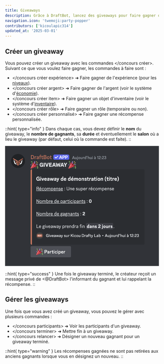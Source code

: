 ```yaml
---
title: Giveaways
description: Grâce à DraftBot, lancez des giveaways pour faire gagner de superbes récompenses à vos membres !
navigation.icon: 'twemoji:party-popper'
contributors: ['kicoulapic314']
updated_at: '2025-03-01'
---
```


## Créer un giveaway

Vous pouvez créer un giveaway avec les commandes \</concours créer>. Suivant ce que vous voulez faire gagner, les commandes à faire sont :

- \</concours créer expérience> ➜ Faire gagner de l'expérience (pour les [niveaux](/docs/modules/niveaux)).
- \</concours créer argent> ➜ Faire gagner de l'argent (voir le système d'[économie](/docs/modules/economie)).
- \</concours créer item> ➜ Faire gagner un objet d'inventaire (voir le système d'[inventaire](/docs/modules/inventaire)).
- \</concours créer rôle> ➜ Faire gagner un rôle (temporaire ou non).
- \</concours créer personnalisé> ➜ Faire gagner une récompense personnalisée.

::hint{ type="info" }
  Dans chaque cas, vous devez définir le **nom** du giveaway, le **nombre de gagnants**, sa **durée** et éventuellement le **salon** où a lieu le giveaway (par défaut, celui où la commande est faite).
::

![Aperçu d'un giveaway pour une récompense personnalisée.](../assets/giveaways/apercu_giveaway.png)

::hint{ type="success" }
  Une fois le giveaway terminé, le créateur reçoit un message privé de <@DraftBot> l'informant du gagnant et lui rappelant la récompense.
::

## Gérer les giveaways

Une fois que vous avez créé un giveaway, vous pouvez le gérer avec plusieurs commandes :

- \</concours participants> ➜ Voir les participants d'un giveaway.
- \</concours terminer> ➜ Mettre fin à un giveaway.
- \</concours relancer> ➜ Désigner un nouveau gagnant pour un giveaway terminé.

::hint{ type="warning" }
  Les récompenses gagnées ne sont pas retirées aux anciens gagnants lorsque vous en désignez un nouveau.
::
